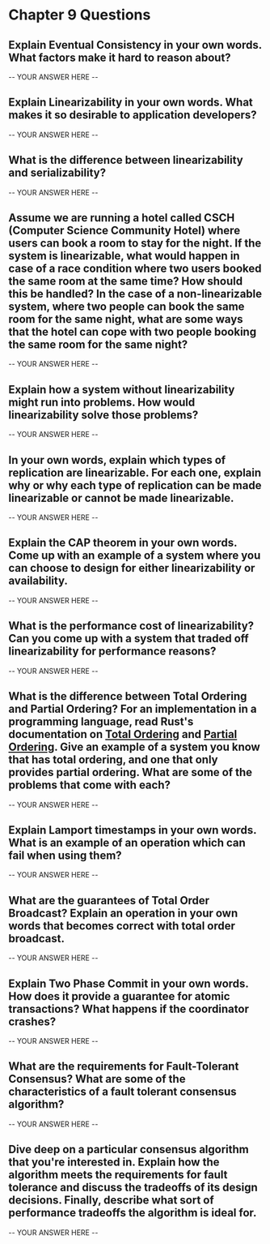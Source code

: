# Chapter 9 Questions

## Explain Eventual Consistency in your own words. What factors make it hard to reason about?

-- YOUR ANSWER HERE --

## Explain Linearizability in your own words. What makes it so desirable to application developers?

-- YOUR ANSWER HERE --

## What is the difference between linearizability and serializability?

-- YOUR ANSWER HERE --

## Assume we are running a hotel called CSCH (Computer Science Community Hotel) where users can book a room to stay for the night. If the system is linearizable, what would happen in case of a race condition where two users booked the same room at the same time? How should this be handled? In the case of a non-linearizable system, where two people can book the same room for the same night, what are some ways that the hotel can cope with two people booking the same room for the same night?

-- YOUR ANSWER HERE --

## Explain how a system without linearizability might run into problems. How would linearizability solve those problems?

-- YOUR ANSWER HERE --

## In your own words, explain which types of replication are linearizable. For each one, explain why or why each type of replication can be made linearizable or cannot be made linearizable.

-- YOUR ANSWER HERE --

## Explain the CAP theorem in your own words. Come up with an example of a system where you can choose to design for either linearizability or availability.

-- YOUR ANSWER HERE --

## What is the performance cost of linearizability? Can you come up with a system that traded off linearizability for performance reasons?

-- YOUR ANSWER HERE --

## What is the difference between Total Ordering and Partial Ordering? For an implementation in a programming language, read Rust's documentation on [Total Ordering](https://doc.rust-lang.org/std/cmp/trait.Ord.html) and [Partial Ordering](https://doc.rust-lang.org/std/cmp/trait.PartialOrd.html). Give an example of a system you know that has total ordering, and one that only provides partial ordering. What are some of the problems that come with each?

-- YOUR ANSWER HERE --

## Explain Lamport timestamps in your own words. What is an example of an operation which can fail when using them?

-- YOUR ANSWER HERE --

## What are the guarantees of Total Order Broadcast? Explain an operation in your own words that becomes correct with total order broadcast.

-- YOUR ANSWER HERE --

## Explain Two Phase Commit in your own words. How does it provide a guarantee for atomic transactions? What happens if the coordinator crashes?

-- YOUR ANSWER HERE --

## What are the requirements for Fault-Tolerant Consensus? What are some of the characteristics of a fault tolerant consensus algorithm?

-- YOUR ANSWER HERE --

## Dive deep on a particular consensus algorithm that you're interested in. Explain how the algorithm meets the requirements for fault tolerance and discuss the tradeoffs of its design decisions. Finally, describe what sort of performance tradeoffs the algorithm is ideal for.

-- YOUR ANSWER HERE --

